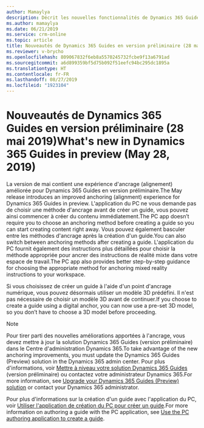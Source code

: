```yaml
---
author: Mamaylya
description: Décrit les nouvelles fonctionnalités de Dynamics 365 Guides en version préliminaire pour la publication du 28 mai 2019.
ms.author: mamaylya
ms.date: 06/21/2019
ms.service: crm-online
ms.topic: article
title: Nouveautés de Dynamics 365 Guides en version préliminaire (28 mai 2019)
ms.reviewer: v-brycho
ms.openlocfilehash: 809067832f6eb8a5570245732fcbe9f13a6791ad
ms.sourcegitcommit: a6d899359bf5d75b092f51eefc94bc295dc1895a
ms.translationtype: HT
ms.contentlocale: fr-FR
ms.lasthandoff: 08/27/2019
ms.locfileid: "1923104"
---
```

# <a name="whats-new-in-dynamics-365-guides-in-preview-may-28-2019"></a><span data-ttu-id="6b6a4-103">Nouveautés de Dynamics 365 Guides en version préliminaire (28 mai 2019)</span><span class="sxs-lookup"><span data-stu-id="6b6a4-103">What's new in Dynamics 365 Guides in preview (May 28, 2019)</span></span>

<span data-ttu-id="6b6a4-104">La version de mai contient une expérience d'ancrage (alignement) améliorée pour Dynamics 365 Guides en version préliminaire.</span><span class="sxs-lookup"><span data-stu-id="6b6a4-104">The May release introduces an improved anchoring (alignment) experience for Dynamics 365 Guides in preview.</span></span> <span data-ttu-id="6b6a4-105">L'application du PC ne vous demande pas de choisir une méthode d'ancrage avant de créer un guide, vous pouvez ainsi commencer à créer du contenu immédiatement.</span><span class="sxs-lookup"><span data-stu-id="6b6a4-105">The PC app doesn’t require you to choose an anchoring method before creating a guide so you can start creating content right away.</span></span> <span data-ttu-id="6b6a4-106">Vous pouvez également basculer entre les méthodes d'ancrage après la création d'un guide.</span><span class="sxs-lookup"><span data-stu-id="6b6a4-106">You can also switch between anchoring methods after creating a guide.</span></span> <span data-ttu-id="6b6a4-107">L'application du PC fournit également des instructions plus détaillées pour choisir la méthode appropriée pour ancrer des instructions de réalité mixte dans votre espace de travail.</span><span class="sxs-lookup"><span data-stu-id="6b6a4-107">The PC app also provides better step-by-step guidance for choosing the appropriate method for anchoring mixed reality instructions to your workspace.</span></span>

<span data-ttu-id="6b6a4-108">Si vous choisissez de créer un guide à l'aide d'un point d'ancrage numérique, vous pouvez désormais utiliser un modèle 3D prédéfini. Il n'est pas nécessaire de choisir un modèle 3D avant de continuer.</span><span class="sxs-lookup"><span data-stu-id="6b6a4-108">If you choose to create a guide using a digital anchor, you can now use a pre-set 3D model, so you don’t have to choose a 3D model before proceeding.</span></span>

> [!NOTE]
> <span data-ttu-id="6b6a4-109">Pour tirer parti des nouvelles améliorations apportées à l'ancrage, vous devez mettre à jour la solution Dynamics 365 Guides (version préliminaire) dans le Centre d'administration Dynamics 365.</span><span class="sxs-lookup"><span data-stu-id="6b6a4-109">To take advantage of the new anchoring improvements, you must update the Dynamics 365 Guides (Preview) solution in the Dynamics 365 admin center.</span></span> <span data-ttu-id="6b6a4-110">Pour plus d'informations, voir <a href="https://docs.microsoft.com/dynamics365/mixed-reality/guides/upgrade" target="_blank">Mettre à niveau votre solution Dynamics 365 Guides</a> (version préliminaire) ou contactez votre administrateur Dynamics 365.</span><span class="sxs-lookup"><span data-stu-id="6b6a4-110">For more information, see <a href="https://docs.microsoft.com/dynamics365/mixed-reality/guides/upgrade" target="_blank">Upgrade your Dynamics 365 Guides (Preview) solution</a> or contact your Dynamics 365 administrator.</span></span>

<span data-ttu-id="6b6a4-111">Pour plus d'informations sur la création d'un guide avec l'application du PC, voir <a href="https://docs.microsoft.com/dynamics365/mixed-reality/guides/pc-authoring" target="_blank">Utiliser l'application de création du PC pour créer un guide</a>.</span><span class="sxs-lookup"><span data-stu-id="6b6a4-111">For more information on authoring a guide with the PC application, see <a href="https://docs.microsoft.com/dynamics365/mixed-reality/guides/pc-authoring" target="_blank">Use the PC authoring application to create a guide</a>.</span></span>


